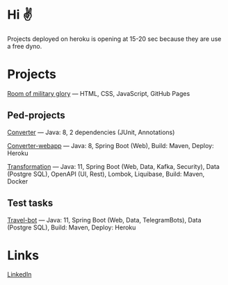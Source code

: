 # Hi ✌
Projects deployed on heroku is opening at 15-20 sec because they are use a free dyno.

# Projects
[Room of military glory] — HTML, CSS, JavaScript, GitHub Pages

[Room of military glory]:https://github.com/EgorKrivosheev/school13grodno.github.io

## Ped-projects
[Converter] — Java: 8, 2 dependencies (JUnit, Annotations)

[Converter-webapp] — Java: 8, Spring Boot (Web), Build: Maven, Deploy: Heroku

[Transformation] — Java: 11, Spring Boot (Web, Data, Kafka, Security), Data (Postgre SQL), OpenAPI (UI, Rest), Lombok, Liquibase, Build: Maven, Docker

[Converter]:https://github.com/EgorKrivosheev/converter
[Converter-webapp]:https://github.com/EgorKrivosheev/converter-webapp
[Transformation]:https://github.com/EgorKrivosheev/transformation

## Test tasks
[Travel-bot] — Java: 11, Spring Boot (Web, Data, TelegramBots), Data (Postgre SQL), Build: Maven, Deploy: Heroku

[Travel-bot]:https://github.com/EgorKrivosheev/travel-bot

# Links
[LinkedIn]

[LinkedIn]:https://www.linkedin.com/in/egorkrivosheev/
